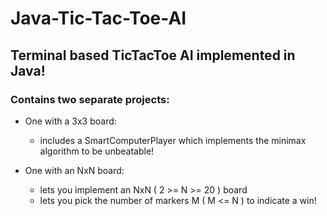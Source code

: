 # Java-Tic-Tac-Toe-AI
## Terminal based TicTacToe AI implemented in Java!

### Contains two separate projects:

- One with a 3x3 board:
	- includes a SmartComputerPlayer which implements the minimax algorithm to be unbeatable!

- One with an NxN board:
	- lets you implement an NxN ( 2 >= N >= 20 ) board
	- lets you pick the number of markers M ( M <= N ) to indicate a win!
